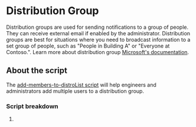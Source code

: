 # Distribution Group
Distribution groups are used for sending notifications to a group of people. They can receive external email if enabled by the administrator.
Distribution groups are best for situations where you need to broadcast information to a set group of people, such as "People in Building A" or "Everyone at Contoso.". Learn more about distribution group [Microsoft's documentation](https://learn.microsoft.com/en-us/microsoft-365/admin/create-groups/compare-groups?view=o365-worldwide#distribution-groups).

## About the script
The [add-members-to-distroList script](add-members-to-distroList.ps1) will help engineers and administrators add multiple users to a distribution group. 

### Script breakdown
1. 
